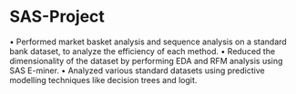 # SAS-Project
•	Performed market basket analysis and sequence analysis on a standard bank dataset, to analyze the efficiency of each method.
•	Reduced the dimensionality of the dataset by performing EDA and RFM analysis using SAS E-miner.
•	Analyzed various standard datasets using predictive modelling techniques like decision trees and logit.
